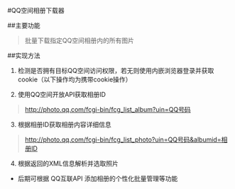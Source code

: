 #QQ空间相册下载器

##主要功能  

>批量下载指定QQ空间相册内的所有图片

##实现方法

1. 检测是否拥有目标QQ空间访问权限，若无则使用内嵌浏览器登录并获取cookie（以下操作均为携带cookie操作）  

2. 使用QQ空间开放API获取相册ID  
> http://photo.qq.com/fcgi-bin/fcg_list_album?uin=QQ号码  

3. 根据相册ID获取相册内容详细信息
> http://photo.qq.com/fcgi-bin/fcg_list_photo?uin=QQ号码&albumid=相册ID   

4. 根据返回的XML信息解析并选取照片

* 后期可根据 QQ互联API 添加相册的个性化批量管理等功能
